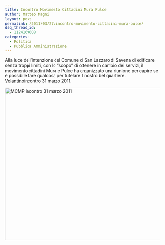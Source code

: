 ```yaml
---
title: Incontro Movimento Cittadini Mura Pulce
author: Matteo Magni
layout: post
permalink: /2011/03/27/incontro-movimento-cittadini-mura-pulce/
dsq_thread_id:
  - 1124169608
categories:
  - Politica
  - Pubblica Amministrazione
---
```

Alla luce dell&#8217;intenzione del Comune di San Lazzaro di Savena di edificare senza troppi limiti, con lo &#8220;scopo&#8221; di ottenere in cambio dei servizi, il movimento cittadini Mura e Pulce ha organizzato una riunione per capire se è possibile fare qualcosa per tutelare il nostro bel quartiere.  
[Volantino][1]incontro 31 marzo 2011.

[<img src="http://magni.me/wp-content/uploads/2011/03/Schermata-MCMSCP-incontro-31-marzo-2011-ok.png" alt="MCMP incontro 31 marzo 2011" title="MCMP incontro 31 marzo 2011" width="600" height="497" class="aligncenter size-full wp-image-433" />][2]

<div class='kindleWidget kindleLight' >
  
</div>



 [1]: http://magni.me/wp-content/uploads/2011/03/MCMP_incontro_31_marzo_2011.pdf
 [2]: http://magni.me/wp-content/uploads/2011/03/Schermata-MCMSCP-incontro-31-marzo-2011-ok.png